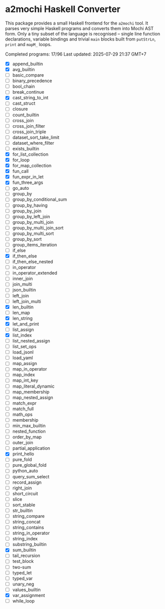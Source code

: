 # a2mochi Haskell Converter

This package provides a small Haskell frontend for the `a2mochi` tool. It parses very simple Haskell programs and converts them into Mochi AST form. Only a tiny subset of the language is recognised – single line function declarations, variable bindings and trivial `main` blocks built from `putStrLn`, `print` and `mapM_` loops.

Completed programs: 17/96
Last updated: 2025-07-29 21:37 GMT+7

- [x] append_builtin
- [x] avg_builtin
- [ ] basic_compare
- [ ] binary_precedence
- [ ] bool_chain
- [ ] break_continue
- [x] cast_string_to_int
- [ ] cast_struct
- [ ] closure
- [ ] count_builtin
- [ ] cross_join
- [ ] cross_join_filter
- [ ] cross_join_triple
- [ ] dataset_sort_take_limit
- [ ] dataset_where_filter
- [ ] exists_builtin
- [x] for_list_collection
- [x] for_loop
- [x] for_map_collection
- [x] fun_call
- [x] fun_expr_in_let
- [x] fun_three_args
- [ ] go_auto
- [ ] group_by
- [ ] group_by_conditional_sum
- [ ] group_by_having
- [ ] group_by_join
- [ ] group_by_left_join
- [ ] group_by_multi_join
- [ ] group_by_multi_join_sort
- [ ] group_by_multi_sort
- [ ] group_by_sort
- [ ] group_items_iteration
- [ ] if_else
- [x] if_then_else
- [ ] if_then_else_nested
- [ ] in_operator
- [ ] in_operator_extended
- [ ] inner_join
- [ ] join_multi
- [ ] json_builtin
- [ ] left_join
- [ ] left_join_multi
- [x] len_builtin
- [ ] len_map
- [x] len_string
- [x] let_and_print
- [ ] list_assign
- [x] list_index
- [ ] list_nested_assign
- [ ] list_set_ops
- [ ] load_jsonl
- [ ] load_yaml
- [ ] map_assign
- [ ] map_in_operator
- [ ] map_index
- [ ] map_int_key
- [ ] map_literal_dynamic
- [ ] map_membership
- [ ] map_nested_assign
- [ ] match_expr
- [ ] match_full
- [ ] math_ops
- [ ] membership
- [ ] min_max_builtin
- [ ] nested_function
- [ ] order_by_map
- [ ] outer_join
- [ ] partial_application
- [x] print_hello
- [ ] pure_fold
- [ ] pure_global_fold
- [ ] python_auto
- [ ] query_sum_select
- [ ] record_assign
- [ ] right_join
- [ ] short_circuit
- [ ] slice
- [ ] sort_stable
- [ ] str_builtin
- [ ] string_compare
- [ ] string_concat
- [ ] string_contains
- [ ] string_in_operator
- [ ] string_index
- [ ] substring_builtin
- [x] sum_builtin
- [ ] tail_recursion
- [ ] test_block
- [ ] two-sum
- [ ] typed_let
- [ ] typed_var
- [ ] unary_neg
- [ ] values_builtin
- [x] var_assignment
- [ ] while_loop
